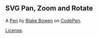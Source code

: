 SVG Pan, Zoom and Rotate
------------------------


A [Pen](https://codepen.io/osublake/pen/oGoyYb) by [Blake Bowen](https://codepen.io/osublake) on [CodePen](https://codepen.io).

[License](https://codepen.io/license/pen/oGoyYb).